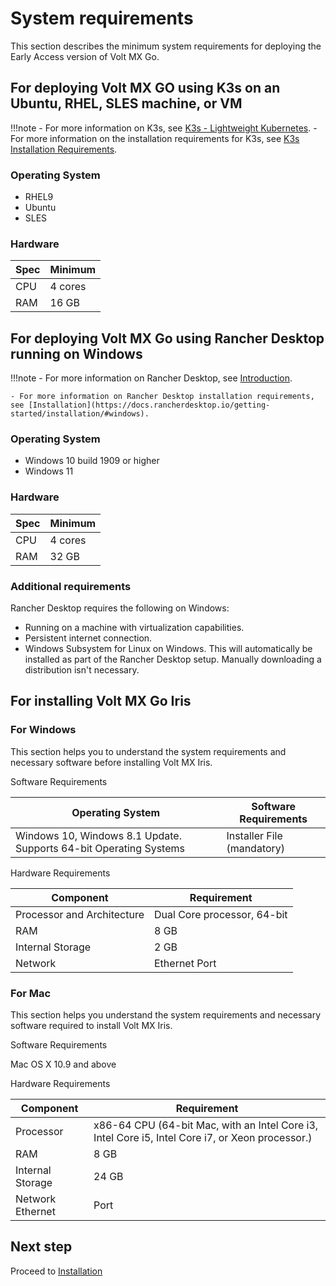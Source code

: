 # System requirements

This section describes the minimum system requirements for deploying the Early Access version of Volt MX Go. 

## For deploying Volt MX GO using K3s on an Ubuntu, RHEL, SLES machine, or VM

!!!note
    - For more information on K3s, see [K3s - Lightweight Kubernetes](https://docs.k3s.io/).
    - For more information on the installation requirements for K3s, see [K3s Installation Requirements](https://docs.k3s.io/installation/requirements).

### Operating System

- RHEL9
- Ubuntu
- SLES

### Hardware 

| Spec | Minimum |
| ---- | ------- |
| CPU | 4 cores |
| RAM | 16 GB |

## For deploying Volt MX Go using Rancher Desktop running on Windows

!!!note
    - For more information on Rancher Desktop, see [Introduction](https://docs.rancherdesktop.io/).
    
    - For more information on Rancher Desktop installation requirements, see [Installation](https://docs.rancherdesktop.io/getting-started/installation/#windows).

### Operating System

- Windows 10 build 1909 or higher
- Windows 11

### Hardware

| Spec | Minimum |
| ---- | ------- |
| CPU | 4 cores |
| RAM | 32 GB |

### Additional requirements

Rancher Desktop requires the following on Windows:

- Running on a machine with virtualization capabilities.
- Persistent internet connection.
- Windows Subsystem for Linux on Windows. This will automatically be installed as part of the Rancher Desktop setup. Manually downloading a distribution isn't necessary.

## For installing Volt MX Go Iris

### For Windows
This section helps you to understand the system requirements and necessary software before installing Volt MX Iris.

Software Requirements

|Operating System |	Software Requirements|
|-----------------| ---------------------|
|Windows 10, Windows 8.1 Update. Supports 64-bit Operating Systems|	Installer File (mandatory)|

Hardware Requirements

|Component	|Requirement|
|-----------|-----------|
|Processor and Architecture	|Dual Core processor, 64-bit|
|RAM	    |8 GB |
|Internal Storage	|2 GB|
|Network	|Ethernet Port|

### For Mac

This section helps you understand the system requirements and necessary software required to install Volt MX Iris.

Software Requirements

Mac OS X 10.9 and above

Hardware Requirements

|Component	|Requirement |
| --------  | -----------|       
|Processor	|x86-64 CPU (64-bit Mac, with an Intel Core i3, Intel Core i5, Intel Core i7, or Xeon processor.)|
|RAM	    |8 GB |
|Internal Storage|	24 GB|
|Network Ethernet |Port|


## Next step

Proceed to [Installation](../tutorials/installation.md)